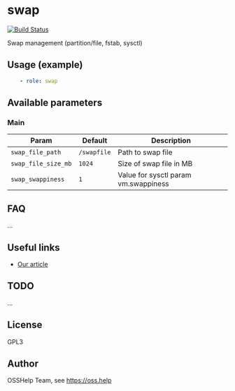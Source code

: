 # swap

[![Build Status](https://drone.osshelp.ru/api/badges/ansible/swap/status.svg)](https://drone.osshelp.ru/ansible/swap)

Swap management (partition/file, fstab, sysctl)

## Usage (example)

```yaml
    - role: swap
```

## Available parameters

### Main

| Param | Default | Description |
| -------- | -------- | -------- |
| `swap_file_path` | `/swapfile` | Path to swap file |
| `swap_file_size_mb` | `1024` | Size of swap file in MB |
| `swap_swappiness` | `1` | Value for sysctl param vm.swappiness |

## FAQ

...

## Useful links

- [Our article](https://oss.help/kb785)

## TODO

...

## License

GPL3

## Author

OSSHelp Team, see <https://oss.help>
